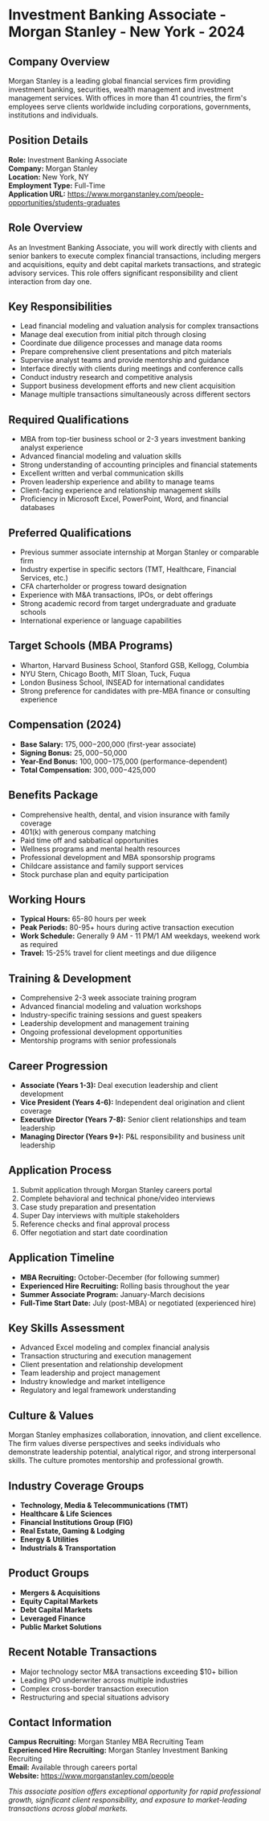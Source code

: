 # Investment Banking Associate - Morgan Stanley - New York - 2024

## Company Overview
Morgan Stanley is a leading global financial services firm providing investment banking, securities, wealth management and investment management services. With offices in more than 41 countries, the firm's employees serve clients worldwide including corporations, governments, institutions and individuals.

## Position Details
**Role:** Investment Banking Associate  
**Company:** Morgan Stanley  
**Location:** New York, NY  
**Employment Type:** Full-Time  
**Application URL:** https://www.morganstanley.com/people-opportunities/students-graduates

## Role Overview
As an Investment Banking Associate, you will work directly with clients and senior bankers to execute complex financial transactions, including mergers and acquisitions, equity and debt capital markets transactions, and strategic advisory services. This role offers significant responsibility and client interaction from day one.

## Key Responsibilities
- Lead financial modeling and valuation analysis for complex transactions
- Manage deal execution from initial pitch through closing
- Coordinate due diligence processes and manage data rooms
- Prepare comprehensive client presentations and pitch materials
- Supervise analyst teams and provide mentorship and guidance
- Interface directly with clients during meetings and conference calls
- Conduct industry research and competitive analysis
- Support business development efforts and new client acquisition
- Manage multiple transactions simultaneously across different sectors

## Required Qualifications
- MBA from top-tier business school or 2-3 years investment banking analyst experience
- Advanced financial modeling and valuation skills
- Strong understanding of accounting principles and financial statements
- Excellent written and verbal communication skills
- Proven leadership experience and ability to manage teams
- Client-facing experience and relationship management skills
- Proficiency in Microsoft Excel, PowerPoint, Word, and financial databases

## Preferred Qualifications
- Previous summer associate internship at Morgan Stanley or comparable firm
- Industry expertise in specific sectors (TMT, Healthcare, Financial Services, etc.)
- CFA charterholder or progress toward designation
- Experience with M&A transactions, IPOs, or debt offerings
- Strong academic record from target undergraduate and graduate schools
- International experience or language capabilities

## Target Schools (MBA Programs)
- Wharton, Harvard Business School, Stanford GSB, Kellogg, Columbia
- NYU Stern, Chicago Booth, MIT Sloan, Tuck, Fuqua
- London Business School, INSEAD for international candidates
- Strong preference for candidates with pre-MBA finance or consulting experience

## Compensation (2024)
- **Base Salary:** $175,000-$200,000 (first-year associate)
- **Signing Bonus:** $25,000-$50,000
- **Year-End Bonus:** $100,000-$175,000 (performance-dependent)
- **Total Compensation:** $300,000-$425,000

## Benefits Package
- Comprehensive health, dental, and vision insurance with family coverage
- 401(k) with generous company matching
- Paid time off and sabbatical opportunities
- Wellness programs and mental health resources
- Professional development and MBA sponsorship programs
- Childcare assistance and family support services
- Stock purchase plan and equity participation

## Working Hours
- **Typical Hours:** 65-80 hours per week
- **Peak Periods:** 80-95+ hours during active transaction execution
- **Work Schedule:** Generally 9 AM - 11 PM/1 AM weekdays, weekend work as required
- **Travel:** 15-25% travel for client meetings and due diligence

## Training & Development
- Comprehensive 2-3 week associate training program
- Advanced financial modeling and valuation workshops
- Industry-specific training sessions and guest speakers
- Leadership development and management training
- Ongoing professional development opportunities
- Mentorship programs with senior professionals

## Career Progression
- **Associate (Years 1-3):** Deal execution leadership and client development
- **Vice President (Years 4-6):** Independent deal origination and client coverage
- **Executive Director (Years 7-8):** Senior client relationships and team leadership
- **Managing Director (Years 9+):** P&L responsibility and business unit leadership

## Application Process
1. Submit application through Morgan Stanley careers portal
2. Complete behavioral and technical phone/video interviews
3. Case study preparation and presentation
4. Super Day interviews with multiple stakeholders
5. Reference checks and final approval process
6. Offer negotiation and start date coordination

## Application Timeline
- **MBA Recruiting:** October-December (for following summer)
- **Experienced Hire Recruiting:** Rolling basis throughout the year
- **Summer Associate Program:** January-March decisions
- **Full-Time Start Date:** July (post-MBA) or negotiated (experienced hire)

## Key Skills Assessment
- Advanced Excel modeling and complex financial analysis
- Transaction structuring and execution management
- Client presentation and relationship development
- Team leadership and project management
- Industry knowledge and market intelligence
- Regulatory and legal framework understanding

## Culture & Values
Morgan Stanley emphasizes collaboration, innovation, and client excellence. The firm values diverse perspectives and seeks individuals who demonstrate leadership potential, analytical rigor, and strong interpersonal skills. The culture promotes mentorship and professional growth.

## Industry Coverage Groups
- **Technology, Media & Telecommunications (TMT)**
- **Healthcare & Life Sciences**
- **Financial Institutions Group (FIG)**
- **Real Estate, Gaming & Lodging**
- **Energy & Utilities**
- **Industrials & Transportation**

## Product Groups
- **Mergers & Acquisitions**
- **Equity Capital Markets**
- **Debt Capital Markets**
- **Leveraged Finance**
- **Public Market Solutions**

## Recent Notable Transactions
- Major technology sector M&A transactions exceeding $10+ billion
- Leading IPO underwriter across multiple industries
- Complex cross-border transaction execution
- Restructuring and special situations advisory

## Contact Information
**Campus Recruiting:** Morgan Stanley MBA Recruiting Team  
**Experienced Hire Recruiting:** Morgan Stanley Investment Banking Recruiting  
**Email:** Available through careers portal  
**Website:** https://www.morganstanley.com/people

*This associate position offers exceptional opportunity for rapid professional growth, significant client responsibility, and exposure to market-leading transactions across global markets.*